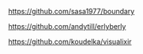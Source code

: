 https://github.com/sasa1977/boundary


https://github.com/andytill/erlyberly



https://github.com/koudelka/visualixir
